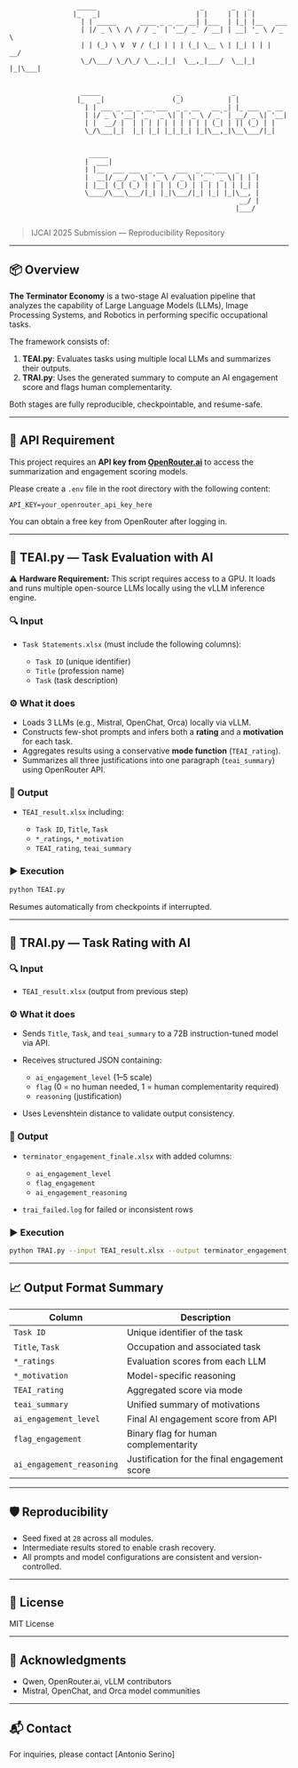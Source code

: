 ```

                 _____                          _       _   _           
                |_   _|                        | |     | | | |          
                  | | _____      ____ _ _ __ __| |___  | |_| |__   ___  
                  | |/ _ \ \ /\ / / _` | '__/ _` / __| | __| '_ \ / _ \ 
                  | | (_) \ V  V / (_| | | | (_| \__ \ | |_| | | |  __/ 
                  \_/\___/ \_/\_/ \__,_|_|  \__,_|___/  \__|_| |_|\___| 
                                                                        
                                                                        
                  _____                   _             _               
                 |_   _|                 (_)           | |              
                   | | ___ _ __ _ __ ___  _ _ __   __ _| |_ ___  _ __   
                   | |/ _ \ '__| '_ ` _ \| | '_ \ / _` | __/ _ \| '__|  
                   | |  __/ |  | | | | | | | | | | (_| | || (_) | |     
                   \_/\___|_|  |_| |_| |_|_|_| |_|\__,_|\__\___/|_|     
                                                                        
                                                                        
                    _____                                               
                   |  ___|                                              
                   | |__  ___ ___  _ __   ___  _ __ ___  _   _          
                   |  __|/ __/ _ \| '_ \ / _ \| '_ ` _ \| | | |         
                   | |__| (_| (_) | | | | (_) | | | | | | |_| |         
                   \____/\___\___/|_| |_|\___/|_| |_| |_|\__, |         
                                                          __/ |         
                                                         |___/          


```



> IJCAI 2025 Submission — Reproducibility Repository

---

## 📦 Overview

**The Terminator Economy** is a two-stage AI evaluation pipeline that analyzes the capability of Large Language Models (LLMs), Image Processing Systems, and Robotics in performing specific occupational tasks.

The framework consists of:

1. **TEAI.py**: Evaluates tasks using multiple local LLMs and summarizes their outputs.
2. **TRAI.py**: Uses the generated summary to compute an AI engagement score and flags human complementarity.

Both stages are fully reproducible, checkpointable, and resume-safe.

---

## 🔐 API Requirement

This project requires an **API key from [OpenRouter.ai](https://openrouter.ai)** to access the summarization and engagement scoring models.

Please create a `.env` file in the root directory with the following content:

```env
API_KEY=your_openrouter_api_key_here
````

You can obtain a free key from OpenRouter after logging in.

---

## 🧠 TEAI.py — Task Evaluation with AI

⚠️ **Hardware Requirement:** This script requires access to a GPU. It loads and runs multiple open-source LLMs locally using the vLLM inference engine.

### 🔍 Input

* `Task Statements.xlsx` (must include the following columns):

  * `Task ID` (unique identifier)
  * `Title` (profession name)
  * `Task` (task description)

### ⚙️ What it does

* Loads 3 LLMs (e.g., Mistral, OpenChat, Orca) locally via vLLM.
* Constructs few-shot prompts and infers both a **rating** and a **motivation** for each task.
* Aggregates results using a conservative **mode function** (`TEAI_rating`).
* Summarizes all three justifications into one paragraph (`teai_summary`) using OpenRouter API.

### 💾 Output

* `TEAI_result.xlsx` including:

  * `Task ID`, `Title`, `Task`
  * `*_ratings`, `*_motivation`
  * `TEAI_rating`, `teai_summary`

### ▶️ Execution

```bash
python TEAI.py
```

Resumes automatically from checkpoints if interrupted.

---

## 🤖 TRAI.py — Task Rating with AI

### 🔍 Input

* `TEAI_result.xlsx` (output from previous step)

### ⚙️ What it does

* Sends `Title`, `Task`, and `teai_summary` to a 72B instruction-tuned model via API.
* Receives structured JSON containing:

  * `ai_engagement_level` (1–5 scale)
  * `flag` (0 = no human needed, 1 = human complementarity required)
  * `reasoning` (justification)
* Uses Levenshtein distance to validate output consistency.

### 💾 Output

* `terminator_engagement_finale.xlsx` with added columns:

  * `ai_engagement_level`
  * `flag_engagement`
  * `ai_engagement_reasoning`
* `trai_failed.log` for failed or inconsistent rows

### ▶️ Execution

```bash
python TRAI.py --input TEAI_result.xlsx --output terminator_engagement_finale.xlsx
```

---

## 📈 Output Format Summary

| Column                    | Description                                  |
| ------------------------- | -------------------------------------------- |
| `Task ID`                 | Unique identifier of the task                |
| `Title`, `Task`           | Occupation and associated task               |
| `*_ratings`               | Evaluation scores from each LLM              |
| `*_motivation`            | Model-specific reasoning                     |
| `TEAI_rating`             | Aggregated score via mode                    |
| `teai_summary`            | Unified summary of motivations               |
| `ai_engagement_level`     | Final AI engagement score from API           |
| `flag_engagement`         | Binary flag for human complementarity        |
| `ai_engagement_reasoning` | Justification for the final engagement score |

---

## 🛡️ Reproducibility

* Seed fixed at `28` across all modules.
* Intermediate results stored to enable crash recovery.
* All prompts and model configurations are consistent and version-controlled.

---

## 📜 License

MIT License

---

## 🤝 Acknowledgments

* Qwen, OpenRouter.ai, vLLM contributors
* Mistral, OpenChat, and Orca model communities

---

## 📬 Contact

For inquiries, please contact \[Antonio Serino]


